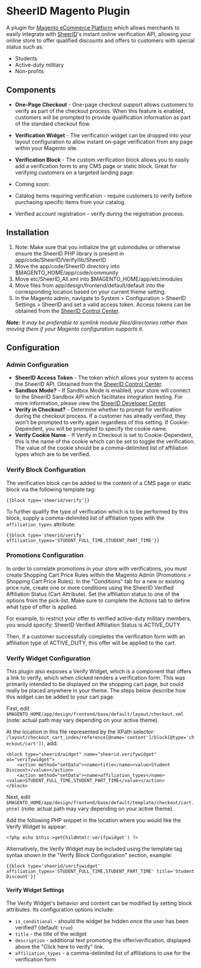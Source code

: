# SheerID Magento Plugin

A plugin for [Magento eCommerce Platform](http://www.magentocommerce.com/) which allows merchants to easily integrate with [SheerID](http://sheerid.com)'s instant online verification API, allowing your online store to offer qualified discounts and offers to customers with special status such as:

* Students
* Active-duty military
* Non-profits

## Components

* **One-Page Checkout** - One-page checkout support allows customers to verify as part of the checkout process.  When this feature is enabled, customers will be prompted to provide qualification information as part of the standard checkout flow.
* **Verification Widget** - The verification widget can be dropped into your layout configuration to allow instant on-page verification from any page within your Magento site.
* **Verification Block** - The custom verification block allows you to easily add a verification form to any CMS page or static block.  Great for verifying customers on a targeted landing page.

* Coming soon:
 * Catalog items requiring verification - require customers to verify before purchasing specific items from your catalog.
 * Verified account registration - verify during the registration process.

## Installation

1. Note: Make sure that you initialize the git submodules or otherwise ensure the SheerID PHP library is present in app/code/SheerID/Verify/lib/SheerID
1. Move the app/code/SheerID directory into $MAGENTO_HOME/app/code/community
1. Move etc/SheerID_All.xml into $MAGENTO_HOME/app/etc/modules
1. Move files from app/design/frontend/default/default into the corresponding location based on your current theme setting.
1. In the Magento admin, navigate to System > Configuration > SheerID Settings > SheerID and set a valid access token.  Access tokens can be obtained from the [SheerID Control Center](https://www.sheerid.com/home/).

_**Note:** It may be preferable to symlink module files/directories rather than moving them if your Magento configuration supports it._

## Configuration

### Admin Configuration

* **SheerID Access Token** - The token which allows your system to access the SheerID API.  Obtained from the [SheerID Control Center](https://www.sheerid.com/home/).
* **Sandbox Mode?** - If Sandbox Mode is enabled, your store will connect to the SheerID Sandbox API which facilitates integration testing.  For more information, please view the [SheerID Developer Center](http://developer.sheerid.com).
* **Verify in Checkout?** - Determine whether to prompt for verification during the checkout process.  If a customer has already verified, they won't be prompted to verify again regardless of this setting.  If Cookie-Dependent, you will be prompted to specify the cookie name.
* **Verify Cookie Name** - If Verify in Checkout is set to Cookie-Dependent, this is the name of the cookie which can be set to toggle the verification.  The value of the cookie should be a comma-delimited list of affiliation types which are to be verified.

### Verify Block Configuration

The verification block can be added to the content of a CMS page or static block via the following template tag:

```
{{block type='sheerid/verify'}}
```

To further qualify the type of verification which is to be performed by this block, supply a comma-delimited list of affiliation types with the `affiliation_types` attribute:

```
{{block type='sheerid/verify' affiliation_types='STUDENT_FULL_TIME,STUDENT_PART_TIME'}}
```

### Promotions Configuration

In order to correlate promotions in your store with verifications, you must create Shopping Cart Price Rules within the Magento Admin (Promotions > Shopping Cart Price Rules). In the "Conditions" tab for a new or existing price rule, create one or more conditions using the SheerID Verified Affiliation Status (Cart Attribute).  Set the affiliation status to one of the options from the pick-list.  Make sure to complete the Actions tab to define what type of offer is applied.

For example, to restrict your offer to verified active-duty military members, you would specify:
SheerID Verified Affiliation Status is ACTIVE_DUTY

Then, if a customer successfully completes the verification form with an affiliation type of ACTIVE_DUTY, this offer will be applied to the cart.

### Verify Widget Configuration

This plugin also exposes a Verify Widget, which is a component that offers a link to verify, which when clicked renders a verification form.  This was primarily intended to be displayed on the shopping cart page, but could really be placed anywhere in your theme.  The steps below describe how this widget can be added to your cart page.

First, edit `$MAGENTO_HOME/app/design/frontend/base/default/layout/checkout.xml` (note: actual path may vary depending on your active theme).

At the location in this file represented by the XPath selector: `/layout/checkout_cart_index/reference[@name='content']/block[@type='checkout/cart'])`, add:

````
<block type="sheerid/widget" name="sheerid.verifywidget" as="verifywidget">
	<action method="setData"><name>title</name><value>Student Discount</value></action>
	<action method="setData"><name>affiliation_types</name><value>STUDENT_FULL_TIME,STUDENT_PART_TIME</value></action>
</block>
````

Next, edit `$MAGENTO_HOME/app/design/frontend/base/default/template/checkout/cart.phtml` (note: actual path may vary depending on your active theme).

Add the following PHP snippet in the location where you would like the Verify Widget to appear:

````
<?php echo $this->getChildHtml('verifywidget') ?>
````

Alternatively, the Verify Widget may be included using the template tag syntax shown in the "Verify Block Configuration" section, example:

````
{{block type='sheerid/verifywidget' affiliation_types='STUDENT_FULL_TIME,STUDENT_PART_TIME' title='Student Discount'}}
````

#### Verify Widget Settings

The Verify Widget's behavior and content can be modified by setting block attributes.  Its configuration options include:

 * `is_conditional` - should the widget be hidden once the user has been verified? (default: `true`)
 * `title` - the title of the widget
 * `description` - additional text promoting the offer/verification, displayed above the "Click here to verify" link.
 * `affiliation_types` - a comma-delimited list of affiliations to use for the verification form 
